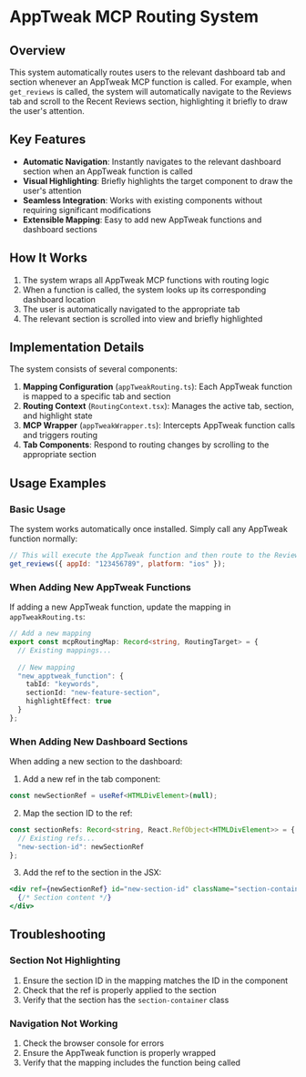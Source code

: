 # AppTweak MCP Routing System

## Overview

This system automatically routes users to the relevant dashboard tab and section whenever an AppTweak MCP function is called. For example, when `get_reviews` is called, the system will automatically navigate to the Reviews tab and scroll to the Recent Reviews section, highlighting it briefly to draw the user's attention.

## Key Features

- **Automatic Navigation**: Instantly navigates to the relevant dashboard section when an AppTweak function is called
- **Visual Highlighting**: Briefly highlights the target component to draw the user's attention
- **Seamless Integration**: Works with existing components without requiring significant modifications
- **Extensible Mapping**: Easy to add new AppTweak functions and dashboard sections

## How It Works

1. The system wraps all AppTweak MCP functions with routing logic
2. When a function is called, the system looks up its corresponding dashboard location
3. The user is automatically navigated to the appropriate tab
4. The relevant section is scrolled into view and briefly highlighted

## Implementation Details

The system consists of several components:

1. **Mapping Configuration** (`appTweakRouting.ts`): Each AppTweak function is mapped to a specific tab and section
2. **Routing Context** (`RoutingContext.tsx`): Manages the active tab, section, and highlight state
3. **MCP Wrapper** (`appTweakWrapper.ts`): Intercepts AppTweak function calls and triggers routing
4. **Tab Components**: Respond to routing changes by scrolling to the appropriate section

## Usage Examples

### Basic Usage

The system works automatically once installed. Simply call any AppTweak function normally:

```javascript
// This will execute the AppTweak function and then route to the Reviews tab
get_reviews({ appId: "123456789", platform: "ios" });
```

### When Adding New AppTweak Functions

If adding a new AppTweak function, update the mapping in `appTweakRouting.ts`:

```typescript
// Add a new mapping
export const mcpRoutingMap: Record<string, RoutingTarget> = {
  // Existing mappings...
  
  // New mapping
  "new_apptweak_function": { 
    tabId: "keywords", 
    sectionId: "new-feature-section",
    highlightEffect: true
  }
};
```

### When Adding New Dashboard Sections

When adding a new section to the dashboard:

1. Add a new ref in the tab component:
```typescript
const newSectionRef = useRef<HTMLDivElement>(null);
```

2. Map the section ID to the ref:
```typescript
const sectionRefs: Record<string, React.RefObject<HTMLDivElement>> = {
  // Existing refs...
  "new-section-id": newSectionRef
};
```

3. Add the ref to the section in the JSX:
```jsx
<div ref={newSectionRef} id="new-section-id" className="section-container">
  {/* Section content */}
</div>
```

## Troubleshooting

### Section Not Highlighting

1. Ensure the section ID in the mapping matches the ID in the component
2. Check that the ref is properly applied to the section
3. Verify that the section has the `section-container` class

### Navigation Not Working

1. Check the browser console for errors
2. Ensure the AppTweak function is properly wrapped
3. Verify that the mapping includes the function being called